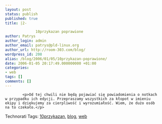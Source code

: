 ```yaml
---
layout: post
status: publish
published: true
title: |2-

              10przykazan poprawione
author: Patrys
author_login: admin
author_email: patrys@pld-linux.org
author_url: http://room-303.com/blog/
wordpress_id: 208
alias: /blog/2006/01/05/10przykazan-poprawione/
date: 2006-01-05 20:17:49.000000000 +01:00
categories:
- web
tags: []
comments: []
---
```


            <p>Od tej chwili nie będą pojawiać się powiadomienia o notkach w przypadku ich edycji. Przepraszamy wszystkich za kłopot w imieniu ekipy i dziękujemy za cierpliwość i wyrozumiałość. Wiem, że dużo osób na to czekało.</p>

Technorati Tags: <a href="http://technorati.com/tag/10przykazan" rel="tag">10przykazan</a>, <a href="http://technorati.com/tag/blog" rel="tag">blog</a>, <a href="http://technorati.com/tag/web" rel="tag">web</a>
